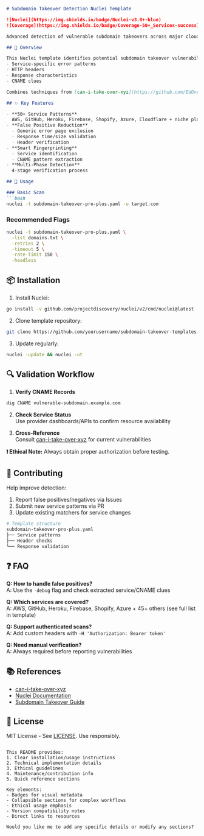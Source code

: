 
```markdown
# Subdomain Takeover Detection Nuclei Template

![Nuclei](https://img.shields.io/badge/Nuclei-v3.0+-blue)
![Coverage](https://img.shields.io/badge/Coverage-50+_Services-success)

Advanced detection of vulnerable subdomain takeovers across major cloud providers and SaaS platforms.

## 📖 Overview

This Nuclei template identifies potential subdomain takeover vulnerabilities by analyzing:
- Service-specific error patterns
- HTTP headers
- Response characteristics
- CNAME clues

Combines techniques from [can-i-take-over-xyz](https://github.com/EdOverflow/can-i-take-over-xyz) with multi-layer verification for high accuracy.

## ✨ Key Features

- **50+ Service Patterns**  
  AWS, GitHub, Heroku, Firebase, Shopify, Azure, Cloudflare + niche platforms
- **False Positive Reduction**  
  - Generic error page exclusion
  - Response time/size validation
  - Header verification
- **Smart Fingerprinting**  
  - Service identification
  - CNAME pattern extraction
- **Multi-Phase Detection**  
  4-stage verification process

## 🚀 Usage

### Basic Scan
```bash
nuclei -t subdomain-takeover-pro-plus.yaml -u target.com
```

### Recommended Flags
```bash
nuclei -t subdomain-takeover-pro-plus.yaml \
  -list domains.txt \
  -retries 2 \
  -timeout 5 \
  -rate-limit 150 \
  -headless
```

## 📦 Installation

1. Install Nuclei:
```bash
go install -v github.com/projectdiscovery/nuclei/v2/cmd/nuclei@latest
```

2. Clone template repository:
```bash
git clone https://github.com/yourusername/subdomain-takeover-templates.git
```

3. Update regularly:
```bash
nuclei -update && nuclei -ut
```

## 🔍 Validation Workflow

1. **Verify CNAME Records**
```bash
dig CNAME vulnerable-subdomain.example.com
```

2. **Check Service Status**  
   Use provider dashboards/APIs to confirm resource availability

3. **Cross-Reference**  
   Consult [can-i-take-over-xyz](https://github.com/EdOverflow/can-i-take-over-xyz) for current vulnerabilities

**❗ Ethical Note:** Always obtain proper authorization before testing.

## 🤝 Contributing

Help improve detection:
1. Report false positives/negatives via Issues
2. Submit new service patterns via PR
3. Update existing matchers for service changes

```bash
# Template structure
subdomain-takeover-pro-plus.yaml
├── Service patterns
├── Header checks
└── Response validation
```

## ❓ FAQ

**Q: How to handle false positives?**  
A: Use the `-debug` flag and check extracted service/CNAME clues

**Q: Which services are covered?**  
A: AWS, GitHub, Heroku, Firebase, Shopify, Azure + 45+ others (see full list in template)

**Q: Support authenticated scans?**  
A: Add custom headers with `-H 'Authorization: Bearer token'`

**Q: Need manual verification?**  
A: Always required before reporting vulnerabilities

## 📚 References

- [can-i-take-over-xyz](https://github.com/EdOverflow/can-i-take-over-xyz)
- [Nuclei Documentation](https://nuclei.projectdiscovery.io/)
- [Subdomain Takeover Guide](https://developer.harness.io/docs/security-testing-orchestration/sto-tutorials/security-scan-targets/subdomain-takeover)

## 📜 License

MIT License - See [LICENSE](LICENSE). Use responsibly.

```

This README provides:
1. Clear installation/usage instructions
2. Technical implementation details
3. Ethical guidelines
4. Maintenance/contribution info
5. Quick reference sections

Key elements:
- Badges for visual metadata
- Collapsible sections for complex workflows
- Ethical usage emphasis
- Version compatibility notes
- Direct links to resources

Would you like me to add any specific details or modify any sections?
